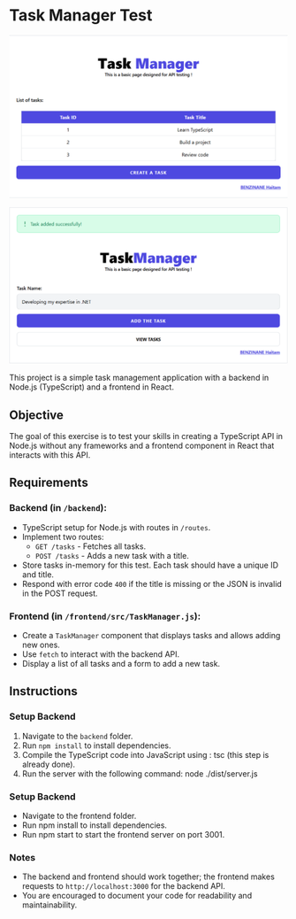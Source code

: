 # Task Manager Test

![Task Manager Screenshot](Demo/1.png) 

![Task Manager Screenshot](Demo/2.png) 

This project is a simple task management application with a backend in Node.js (TypeScript) and a frontend in React.

## Objective

The goal of this exercise is to test your skills in creating a TypeScript API in Node.js without any frameworks and a frontend component in React that interacts with this API.

## Requirements

### Backend (in `/backend`):

- TypeScript setup for Node.js with routes in `/routes`.
- Implement two routes:
  - `GET /tasks` - Fetches all tasks.
  - `POST /tasks` - Adds a new task with a title.
- Store tasks in-memory for this test. Each task should have a unique ID and title.
- Respond with error code `400` if the title is missing or the JSON is invalid in the POST request.

### Frontend (in `/frontend/src/TaskManager.js`):

- Create a `TaskManager` component that displays tasks and allows adding new ones.
- Use `fetch` to interact with the backend API.
- Display a list of all tasks and a form to add a new task.

## Instructions

### Setup Backend

1. Navigate to the `backend` folder.
2. Run `npm install` to install dependencies.
3. Compile the TypeScript code into JavaScript using : tsc (this step is already done).
4. Run the server with the following command: node ./dist/server.js
  

### Setup Backend
   - Navigate to the frontend folder.
   - Run npm install to install dependencies.
   - Run npm start to start the frontend server on port 3001.

### Notes
- The backend and frontend should work together; the frontend makes requests to `http://localhost:3000` for the backend API.
- You are encouraged to document your code for readability and maintainability.

